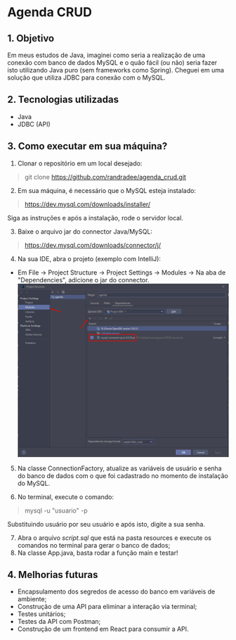 # Agenda CRUD

## 1. Objetivo

Em meus estudos de Java, imaginei como seria a realização de uma conexão com banco de dados MySQL e o quão fácil (ou não) seria fazer isto utilizando Java puro (sem frameworks como Spring).
Cheguei em uma solução que utiliza JDBC para conexão com o MySQL.

## 2. Tecnologias utilizadas

- Java
- JDBC (API)

## 3. Como executar em sua máquina?

1. Clonar o repositório em um local desejado:
>git clone https://github.com/randradee/agenda_crud.git

2. Em sua máquina, é necessário que o MySQL esteja instalado:
>https://dev.mysql.com/downloads/installer/

Siga as instruções e após a instalação, rode o servidor local.

3. Baixe o arquivo jar do connector Java/MySQL:
>https://dev.mysql.com/downloads/connector/j/

4. Na sua IDE, abra o projeto (exemplo com IntelliJ):

- Em File -> Project Structure -> Project Settings -> Modules -> Na aba de "Dependencies", adicione o jar do connector.
![img.png](resources/img.png)

5. Na classe ConnectionFactory, atualize as variáveis de usuário e senha do banco de dados com o que foi cadastrado no momento de instalação do MySQL.

6. No terminal, execute o comando:
> mysql -u "usuario" -p

Substituindo usuário por seu usuário e após isto, digite a sua senha.

7. Abra o arquivo _script.sql_ que está na pasta resources e execute os comandos no terminal para gerar o banco de dados;
8. Na classe App.java, basta rodar a função main e testar!

## 4. Melhorias futuras

- Encapsulamento dos segredos de acesso do banco em variáveis de ambiente;
- Construção de uma API para eliminar a interação via terminal;
- Testes unitários;
- Testes da API com Postman;
- Construção de um frontend em React para consumir a API.